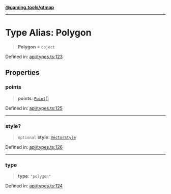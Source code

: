 [**@gaming.tools/gtmap**](README.md)

***

# Type Alias: Polygon

> **Polygon** = `object`

Defined in: [api/types.ts:123](https://github.com/gamingtools/gt-map/blob/158dafcef9898e0f3f71a5a95a93f4449df181ba/packages/gtmap/src/api/types.ts#L123)

## Properties

### points

> **points**: [`Point`](TypeAlias.Point.md)[]

Defined in: [api/types.ts:125](https://github.com/gamingtools/gt-map/blob/158dafcef9898e0f3f71a5a95a93f4449df181ba/packages/gtmap/src/api/types.ts#L125)

***

### style?

> `optional` **style**: [`VectorStyle`](Interface.VectorStyle.md)

Defined in: [api/types.ts:126](https://github.com/gamingtools/gt-map/blob/158dafcef9898e0f3f71a5a95a93f4449df181ba/packages/gtmap/src/api/types.ts#L126)

***

### type

> **type**: `"polygon"`

Defined in: [api/types.ts:124](https://github.com/gamingtools/gt-map/blob/158dafcef9898e0f3f71a5a95a93f4449df181ba/packages/gtmap/src/api/types.ts#L124)
